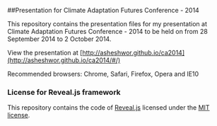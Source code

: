 ##Presentation for Climate Adaptation Futures Conference - 2014

This repository contains the presentation files for my presentation at Climate Adaptation Futures Conference - 2014 to be held on from 28 September 2014 to 2 October 2014.

View the presentation at [http://asheshwor.github.io/ca2014](http://asheshwor.github.io/ca2014/#/)

Recommended browsers: Chrome, Safari, Firefox, Opera and IE10

### License for Reveal.js framework

This repository contains the code of [Reveal.js](https://github.com/hakimel/reveal.js) licensed under the [MIT license](https://github.com/asheshwor/adapt2014/blob/master/LICENSE).
